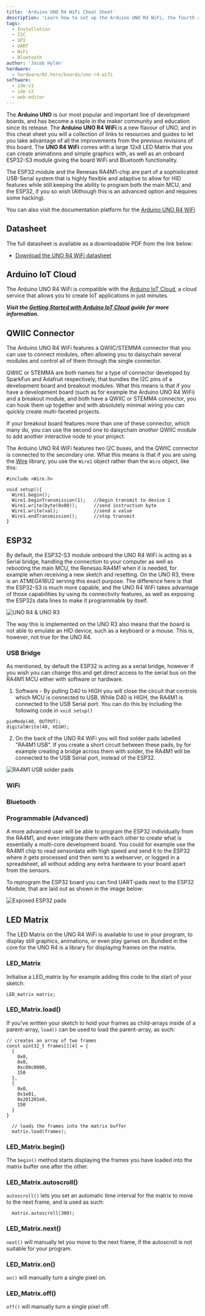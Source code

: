 ```yaml
---
title: 'Arduino UNO R4 WiFi Cheat Sheet'
description: 'Learn how to set up the Arduino UNO R4 WiFi, the fourth revision of our most popular and important development board.'
tags:
  - Installation
  - I2C
  - SPI
  - UART
  - WiFi
  - Bluetooth
author: 'Jacob Hylén'
hardware:
  - hardware/02.hero/boards/uno-r4-wifi
software:
  - ide-v1
  - ide-v2
  - web-editor
---
```


The **Arduino UNO** is our most popular and important line of development boards, and has become a staple in the maker community and education since its release. The **Arduino UNO R4 WiFi** is a new flavour of UNO, and in this cheat sheet you will a collection of links to resources and guides to let you take advantage of all the improvements from the previous revisions of this board. The **UNO R4 WiFi** comes with a large 12x8 LED Matrix that you can create animations and simple graphics with, as well as an onboard ESP32-S3 module giving the board WiFi and Bluetooth functionality.

The ESP32 module and the Renesas RA4M1-chip are part of a sophisticated USB-Serial system that is highly flexible and adaptive to allow for HID features while still keeping the ability to program both the main MCU, and the ESP32, if you so wish (Although this is an advanced option and requires some hacking).

You can also visit the documentation platform for the [Arduino UNO R4 WiFi](/hardware/uno-r4-wifi)  

## Datasheet 
The full datasheet is available as a downloadable PDF from the link below:

- [Download the UNO R4 WiFi datasheet](/resources/datasheets/ABX00087-datasheet.pdf)

## Arduino IoT Cloud
The Arduino UNO R4 WiFi is compatible with the [Arduino IoT Cloud](https://create.arduino.cc/iot/things), a cloud service that allows you to create IoT applications in just minutes.

***Visit the [Getting Started with Arduino IoT Cloud](/arduino-cloud/getting-started/iot-cloud-getting-started) guide for more information.***

## QWIIC Connector

The Arduino UNO R4 WiFi features a QWIIC/STEMMA connector that you can use to connect modules, often allowing you to daisychain several modules and control all of them through the single connector.

QWIIC or STEMMA are both names for a type of connector developed by SparkFun and Adafruit respectively, that bundles the I2C pins of a development board and breakout modules. What this means is that if you have a development board (such as for example the Arduino UNO R4 WiFi) and a breakout module, and both have a QWIIC or STEMMA connector, you can hook them up together and with absolutely minimal wiring you can quickly create multi-faceted projects. 

If your breakout board features more than one of these connector, which many do, you can use the second one to daisychain *another* QWIIC module to add another interactive node to your project.

The Arduino UNO R4 WiFi features two I2C buses, and the QWIIC connector is connected to the secondary one. What this means is that if you are using the [Wire](https://reference.arduino.cc/reference/en/language/functions/communication/wire/) library, you use the `Wire1` object rather than the `Wire` object, like this:

```arduino
#include <Wire.h>

void setup(){
  Wire1.begin();
  Wire1.beginTransmission(1);   //begin transmit to device 1
  Wire1.write(byte(0x00));      //send instruction byte 
  Wire1.write(val);             //send a value
  Wire1.endTransmission();      //stop transmit
}
```


## ESP32
By default, the ESP32-S3 module onboard the UNO R4 WiFi is acting as a Serial bridge, handling the connection to your computer as well as rebooting the main MCU, the Renesas RA4M1 when it is needed, for example when receiving a new sketch and resetting. On the UNO R3, there is an ATMEGA16U2 serving this exact purpose. The difference here is that the ESP32-S3 is much more capable, and the UNO R4 WiFi takes advantage of those capabilities by using its connectivity features, as well as  exposing the ESP32s data lines to make it programmable by itself.

![UNO R4 & UNO R3](./assets/UNO-serial.png)

The way this is implemented on the UNO R3 also means that the board is not able to emulate an HID device, such as a keyboard or a mouse. This is, however, not true for the UNO R4.

### USB Bridge
As mentioned, by default the ESP32 is acting as a serial bridge, however if you wish you can change this and get direct access to the serial bus on the RA4M1 MCU either with software or hardware. 

1. Software - By pulling D40 to HIGH you will close the circuit that controls which MCU is connected to USB. While D40 is HIGH, the RA4M1 is connected to the USB Serial port.
  You can do this by including the following code in `void setup()`
  ```arduino
  pinMode(40, OUTPUT);
  digitalWrite(40, HIGH);
  ```
2. On the back of the UNO R4 WiFi you will find solder pads labelled "RA4M1 USB". If you create a short circuit between these pads, by for example creating a bridge across them with solder, the RA4M1 will be connected to the USB Serial port, instead of the ESP32.

![RA4M1 USB solder pads](./assets/RA4M1-usb.png)

### WiFi

### Bluetooth

### Programmable (Advanced)
A more advanced user will be able to program the ESP32 individually from the RA4M1, and even integrate them with each other to create what is essentially a multi-core development board. You could for example use the RA4M1 chip to read sensordata with high speed and send it to the ESP32 where it gets processed and then sent to a webserver, or logged in a spreadsheet, all without adding any extra hardware to your board apart from the sensors. 

To reprogram the ESP32 board you can find UART-pads next to the ESP32 Module, that are laid out as shown in the image below:

![Exposed ESP32 pads](./assets/ESP32-pads.png)

## LED Matrix
The LED Matrix on the UNO R4 WiFi is available to use in your program, to display still graphics, animations, or even play games on. Bundled in the core for the UNO R4 is a library for displaying frames on the matrix.

### LED_Matrix
Initialise a LED_matrix by for example adding this code to the start of your sketch:
```arduino
LED_matrix matrix;
```

### LED_Matrix.load()
If you've written your sketch to hold your frames as child-arrays inside of a parent-array, `load()` can be used to load the parent-array, as such:

```arduino
// creates an array of two frames
const uint32_t frames[][4] = {
  {
    0x0,
    0x0,
    0xc00c0000,
    150
  },
  {
    0x0,
    0x1e01,
    0x201201e0,
    150
  }
}

  // loads the frames into the matrix buffer
  matrix.load(frames);

  ```

### LED_Matrix.begin()
The `begin()` method starts displaying the frames you have loaded into the matrix buffer one after the other.

### LED_Matrix.autoscroll()
`autoscroll()` lets you set an automatic time interval for the matrix to move to the next frame, and is used as such:

```arduino
  matrix.autoscroll(300);
```

### LED_Matrix.next()
`next()` will manually let you move to the next frame, if the autoscroll is not suitable for your program.

### LED_Matrix.on()
`on()` will manually turn a single pixel on.

### LED_Matrix.off()
`off()` will manually turn a single pixel off. 